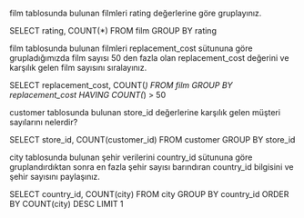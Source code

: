 film tablosunda bulunan filmleri rating değerlerine göre gruplayınız.

SELECT rating, COUNT(*) FROM film
GROUP BY rating

film tablosunda bulunan filmleri replacement_cost sütununa göre grupladığımızda film sayısı 50 den fazla olan replacement_cost değerini ve karşılık gelen film sayısını sıralayınız.

SELECT replacement_cost, COUNT(*) FROM film
GROUP BY replacement_cost
HAVING COUNT(*) > 50

customer tablosunda bulunan store_id değerlerine karşılık gelen müşteri sayılarını nelerdir? 

SELECT store_id, COUNT(customer_id) FROM customer
GROUP BY store_id

city tablosunda bulunan şehir verilerini country_id sütununa göre gruplandırdıktan sonra en fazla şehir sayısı barındıran country_id bilgisini ve şehir sayısını paylaşınız.

SELECT country_id, COUNT(city) FROM city
GROUP BY country_id
ORDER BY COUNT(city) DESC
LIMIT 1
